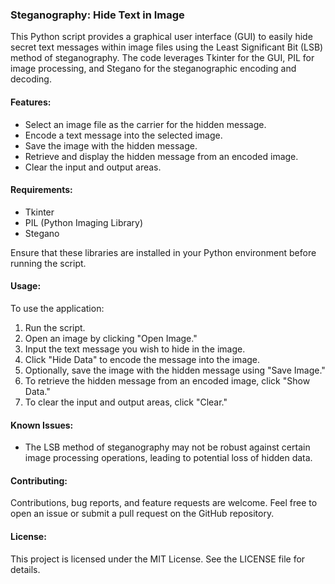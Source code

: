 ### Steganography: Hide Text in Image

This Python script provides a graphical user interface (GUI) to easily hide secret text messages within image files using the Least Significant Bit (LSB) method of steganography. The code leverages Tkinter for the GUI, PIL for image processing, and Stegano for the steganographic encoding and decoding.

#### Features:

- Select an image file as the carrier for the hidden message.
- Encode a text message into the selected image.
- Save the image with the hidden message.
- Retrieve and display the hidden message from an encoded image.
- Clear the input and output areas.

#### Requirements:

- Tkinter
- PIL (Python Imaging Library)
- Stegano

Ensure that these libraries are installed in your Python environment before running the script.

#### Usage:

To use the application:

1.  Run the script.
2.  Open an image by clicking "Open Image."
3.  Input the text message you wish to hide in the image.
4.  Click "Hide Data" to encode the message into the image.
5.  Optionally, save the image with the hidden message using "Save Image."
6.  To retrieve the hidden message from an encoded image, click "Show Data."
7.  To clear the input and output areas, click "Clear."

#### Known Issues:

- The LSB method of steganography may not be robust against certain image processing operations, leading to potential loss of hidden data.

#### Contributing:

Contributions, bug reports, and feature requests are welcome. Feel free to open an issue or submit a pull request on the GitHub repository.

#### License:

This project is licensed under the MIT License. See the LICENSE file for details.
